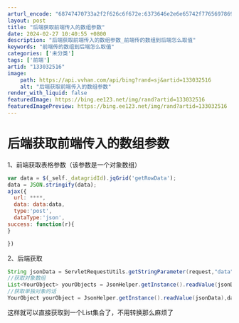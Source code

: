 ```yaml
---
arturl_encode: "68747470733a2f2f626c6f672e:6373646e2e6e65742f77656978696e5f34363330333338342f:61727469636c652f64657461696c732f313333303332353136"
layout: post
title: "后端获取前端传入的数组参数"
date: 2024-02-27 10:40:55 +0800
description: "后端获取前端传入的数组参数_前端传的数组到后端怎么取值"
keywords: "前端传的数组到后端怎么取值"
categories: ['未分类']
tags: ['前端']
artid: "133032516"
image:
    path: https://api.vvhan.com/api/bing?rand=sj&artid=133032516
    alt: "后端获取前端传入的数组参数"
render_with_liquid: false
featuredImage: https://bing.ee123.net/img/rand?artid=133032516
featuredImagePreview: https://bing.ee123.net/img/rand?artid=133032516
---
```


# 后端获取前端传入的数组参数

1、前端获取表格参数（该参数是一个对象数组）

```javascript
var data = $(_self._datagridId).jqGrid('getRowData');
data = JSON.stringify(data);
ajax({
  url: ****,
  data: data:data,
  type:'post',
  dataType:'json',
success: function(r){
}

})
```

2、后端获取

```java
String jsonData = ServletRequestUtils.getStringParameter(request,"data"，"");
//获取对象数组
List<YourObject> yourObjects = JsonHelper.getInstance().readValue(jsonData),dataFormat,new TypeReference<List<YourObject>>(){});
//获取单独对象的话
YourObject yourObject = JsonHelper.getInstance().readValue(jsonData),dataFormat,new TypeReference<YourObject>(){});
```

这样就可以直接获取到一个List集合了，不用转换那么麻烦了